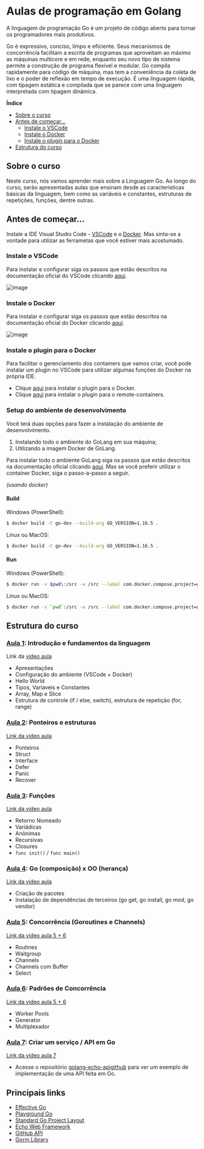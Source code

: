 # Aulas de programação em Golang

A linguagem de programação Go é um projeto de código aberto para tornar os programadores mais produtivos.

Go é expressivo, conciso, limpo e eficiente. Seus mecanismos de concorrência facilitam a escrita de programas que aproveitam ao máximo as máquinas multicore e em rede, enquanto seu novo tipo de sistema permite a construção de programa flexível e modular. Go compila rapidamente para código de máquina, mas tem a conveniência da coleta de lixo e o poder de reflexão em tempo de execução. É uma linguagem rápida, com tipagem estática e compilada que se parece com uma linguagem interpretada com tipagem dinâmica.

**Índice**

- [Sobre o curso](#sobre-o-curso)
- [Antes de começar...](#antes-de-começar)
  - [Instale o VSCode](#instale-o-vscode)
  - [Instale o Docker](#instale-o-docker)
  - [Instale o plugin para o Docker](#instale-o-plugin-para-o-docker)
- [Estrutura do curso](#estrutura-do-curso)

## Sobre o curso

Neste curso, nós vamos aprender mais sobre a Linguagem Go. Ao longo do curso, serão apresentadas aulas que ensinam desde as características básicas da linguagem, bem como as variáveis e constantes, estruturas de repetições, funções, dentre outras.

## Antes de começar...

Instale a IDE Visual Studio Code - [VSCode](https://code.visualstudio.com/) e o [Docker](https://www.docker.com/). Mas sinta-se a vontade para utilizar as ferrametas que você estiver mais acostumado.

### Instale o VSCode

Para instalar e configurar siga os passos que estão descritos na documentação oficial do VSCode clicando [aqui](https://code.visualstudio.com/docs).

![image](https://user-images.githubusercontent.com/1102589/123715957-ce4b7600-d84f-11eb-82b5-f1b77cebee1a.png)

### Instale o Docker

Para instalar e configurar siga os passos que estão descritos na documentação oficial do Docker clicando [aqui](https://www.docker.com/get-started).

![image](https://user-images.githubusercontent.com/1102589/123716151-44e87380-d850-11eb-8fed-67a4f720caf6.png)

### Instale o plugin para o Docker

Para facilitar o gerenciamento dos containers que vamos criar, você pode instalar um plugin no VSCode para utilizar algumas funções do Docker na própria IDE. 
- Clique [aqui](https://marketplace.visualstudio.com/items?itemName=ms-azuretools.vscode-docker) para instalar o plugin para o Docker.
- Clique [aqui](https://marketplace.visualstudio.com/items?itemName=ms-vscode-remote.remote-containers) para instalar o plugin para o remote-containers.

### Setup do ambiente de desenvolvimento

Você terá duas opções para fazer a instalação do ambiente de desenvolvimento.
1. Instalando todo o ambiente do GoLang em sua máquina;
2. Utilizando a imagem Docker de GoLang.

Para instalar todo o ambiente GoLang siga os passos que estão descritos na documentação oficial clicando [aqui](https://golang.org/dl/). Mas se você preferir utilizar o container Docker, siga o passo-a-passo a seguir.

_(usando docker)_

#### Build

Windows (PowerShell):
```bash
$ docker build -t go-dev --build-arg GO_VERSION=1.16.5 .
```

Linux ou MacOS:
```bash
$ docker build -t go-dev --build-arg GO_VERSION=1.16.5 .
```

#### Run

Windows (PowerShell):
```bash
$ docker run -v $pwd\:/src -w /src --label com.docker.compose.project=go-dev -itd --name $(Split-Path -Path $pwd -Leaf) go-dev
```

Linux ou MacOS:
```bash
$ docker run -v `pwd`:/src -w /src --label com.docker.compose.project=go-dev -itd --name ${PWD##*/} go-dev
```

## Estrutura do curso

### [Aula 1](aula01): Introdução e fundamentos da linguagem
Link da [video aula](https://drive.google.com/file/d/1b52kKHzRXfG7FqZZOdJmWvxU5-d6yKck/view?usp=sharing)
- Apresentações
- Configuração do ambiente (VSCode + Docker)
- Hello World
- Tipos, Variaveis e Constantes
- Array, Map e Slice
- Estrutura de controle (if / else, switch), estrutura de repetição (for, range)

### [Aula 2](aula02): Ponteiros e estruturas
[Link da video aula](https://drive.google.com/file/d/1vUf2pfGi416pb8tQ0JMXjxpIj02w4Vo0/view?usp=sharing)
- Ponteiros
- Struct
- Interface
- Defer
- Panic
- Recover

### [Aula 3](aula03): Funções
[Link da video aula](https://drive.google.com/file/d/11936Cf_Rr2xjSf3H6K2VNYF_QDEkdqfd/view?usp=sharing)
- Retorno Nomeado
- Variádicas
- Anônimas
- Recursivas
- Closures
- `func init()` / `func main()`

### [Aula 4](aula04): Go (composição) x OO (herança)
[Link da video aula](https://drive.google.com/file/d/1UeicM1GrvwIvov6PEgfdPJGyL-jMq7OB/view?usp=sharing)
- Criação de pacotes
- Instalação de dependências de terceiros (go get, go install, go mod, go vendor)

### [Aula 5](aula05): Concorrência (Goroutines e Channels)
[Link da video aula 5 + 6](https://drive.google.com/file/d/1dbuYzb03xfwz7J6b8dD7H2pKM5JRg4s5/view?usp=sharing)
- Routines
- Waitgroup
- Channels
- Channels com Buffer
- Select

### [Aula 6](aula06): Padrões de Concorrência
[Link da video aula 5 + 6](https://drive.google.com/file/d/1dbuYzb03xfwz7J6b8dD7H2pKM5JRg4s5/view?usp=sharing)
- Worker Pools
- Generator
- Multiplexador

### [Aula 7](aula07): Criar um serviço / API em Go
[Link da video aula 7](https://drive.google.com/file/d/19826yLS-J1ZseZPL-MCTulah6fcR_FPj/view?usp=sharing)
- Acesse o repositório [golang-echo-apigithub](https://github.com/joselitofilho/golang-echo-apigithub) para ver um exemplo de implementação de uma API feita em Go.

## Principais links
- [Effective Go](https://golang.org/doc/effective_go)
- [Playground Go](https://play.golang.org/)
- [Standard Go Project Layout](https://github.com/golang-standards/project-layout)
- [Echo Web Framework](https://echo.labstack.com/)
- [GitHub API](https://docs.github.com/en/rest)
- [Gorm Library](https://gorm.io/)
